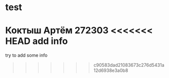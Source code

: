 # test
Коктыш Артём
272303
<<<<<<< HEAD
add info
=======
try to add some info
>>>>>>> c90583dad21083673c276d5431a12d6938e3a0b8
